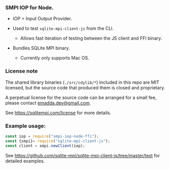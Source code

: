 ### SMPI IOP for Node.

- IOP = Input Output Provider.

- Used to test `sqlite-mpi-client-js` from the CLI.
    - Allows fast iteration of testing between the JS client and FFI binary. 
    
- Bundles SQLite MPI binary.
    - Currently only supports Mac OS.

### License note
    
The shared library binaries (`./src/cdylib/*`) included in this repo are MIT licensed, but the source code that produced them is closed and proprietary.

A perpetual license for the source code can be arranged for a small fee, please contact emadda.dev@gmail.com.

See https://sqlitempi.com/license for more details.

### Example usage:

```js
const iop = require("smpi-iop-node-ffi");
const {smpi}= require("sqlite-mpi-client-js");
const client = smpi.newClient(iop);
```

See https://github.com/sqlite-mpi/sqlite-mpi-client-js/tree/master/test for detailed examples.
